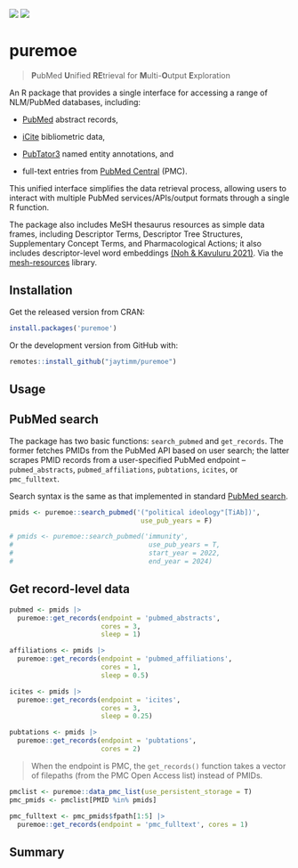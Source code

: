 [![](https://www.r-pkg.org/badges/version/puremoe)](https://cran.r-project.org/package=puremoe)
[![](http://cranlogs.r-pkg.org/badges/last-month/puremoe)](https://cran.r-project.org/package=puremoe)

# puremoe

> **P**ubMed **U**nified **RE**trieval for **M**ulti-**O**utput
> **E**xploration

An R package that provides a single interface for accessing a range of
NLM/PubMed databases, including:

-   [PubMed](https://pubmed.ncbi.nlm.nih.gov/) abstract records,

-   [iCite](https://icite.od.nih.gov/) bibliometric data,

-   [PubTator3](https://www.ncbi.nlm.nih.gov/research/pubtator3/) named
    entity annotations, and

-   full-text entries from [PubMed
    Central](https://www.ncbi.nlm.nih.gov/pmc/) (PMC).

This unified interface simplifies the data retrieval process, allowing
users to interact with multiple PubMed services/APIs/output formats
through a single R function.

The package also includes MeSH thesaurus resources as simple data
frames, including Descriptor Terms, Descriptor Tree Structures,
Supplementary Concept Terms, and Pharmacological Actions; it also
includes descriptor-level word embeddings [(Noh & Kavuluru
2021)](https://www.sciencedirect.com/science/article/pii/S1532046421001969).
Via the [mesh-resources](https://github.com/jaytimm/mesh-resources)
library.

## Installation

Get the released version from CRAN:

``` r
install.packages('puremoe')
```

Or the development version from GitHub with:

``` r
remotes::install_github("jaytimm/puremoe")
```

## Usage

## PubMed search

The package has two basic functions: `search_pubmed` and `get_records`.
The former fetches PMIDs from the PubMed API based on user search; the
latter scrapes PMID records from a user-specified PubMed endpoint –
`pubmed_abstracts`, `pubmed_affiliations`, `pubtations`, `icites`, or
`pmc_fulltext`.

Search syntax is the same as that implemented in standard [PubMed
search](https://pubmed.ncbi.nlm.nih.gov/advanced/).

``` r
pmids <- puremoe::search_pubmed('("political ideology"[TiAb])',
                                 use_pub_years = F)

# pmids <- puremoe::search_pubmed('immunity', 
#                                  use_pub_years = T,
#                                  start_year = 2022,
#                                  end_year = 2024) 
```

## Get record-level data

``` r
pubmed <- pmids |> 
  puremoe::get_records(endpoint = 'pubmed_abstracts', 
                       cores = 3, 
                       sleep = 1) 

affiliations <- pmids |> 
  puremoe::get_records(endpoint = 'pubmed_affiliations', 
                       cores = 1, 
                       sleep = 0.5)

icites <- pmids |>
  puremoe::get_records(endpoint = 'icites',
                       cores = 3,
                       sleep = 0.25)

pubtations <- pmids |> 
  puremoe::get_records(endpoint = 'pubtations',
                       cores = 2)
```

> When the endpoint is PMC, the `get_records()` function takes a vector
> of filepaths (from the PMC Open Access list) instead of PMIDs.

``` r
pmclist <- puremoe::data_pmc_list(use_persistent_storage = T)
pmc_pmids <- pmclist[PMID %in% pmids]

pmc_fulltext <- pmc_pmids$fpath[1:5] |> 
  puremoe::get_records(endpoint = 'pmc_fulltext', cores = 1)
```

## Summary
